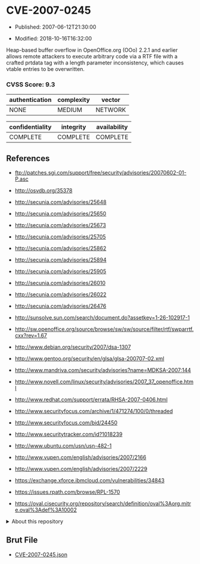 # CVE-2007-0245

- Published: 2007-06-12T21:30:00

- Modified: 2018-10-16T16:32:00

Heap-based buffer overflow in OpenOffice.org (OOo) 2.2.1 and earlier allows remote attackers to execute arbitrary code via a RTF file with a crafted prtdata tag with a length parameter inconsistency, which causes vtable entries to be overwritten.

### CVSS Score: **9.3**

| authentication | complexity | vector |
| --- | --- | --- |
| NONE | MEDIUM | NETWORK |

| confidentiality | integrity | availability |
| --- | --- | --- |
| COMPLETE | COMPLETE | COMPLETE |

## References

* ftp://patches.sgi.com/support/free/security/advisories/20070602-01-P.asc

* http://osvdb.org/35378

* http://secunia.com/advisories/25648

* http://secunia.com/advisories/25650

* http://secunia.com/advisories/25673

* http://secunia.com/advisories/25705

* http://secunia.com/advisories/25862

* http://secunia.com/advisories/25894

* http://secunia.com/advisories/25905

* http://secunia.com/advisories/26010

* http://secunia.com/advisories/26022

* http://secunia.com/advisories/26476

* http://sunsolve.sun.com/search/document.do?assetkey=1-26-102917-1

* http://sw.openoffice.org/source/browse/sw/sw/source/filter/rtf/swparrtf.cxx?rev=1.67

* http://www.debian.org/security/2007/dsa-1307

* http://www.gentoo.org/security/en/glsa/glsa-200707-02.xml

* http://www.mandriva.com/security/advisories?name=MDKSA-2007:144

* http://www.novell.com/linux/security/advisories/2007_37_openoffice.html

* http://www.redhat.com/support/errata/RHSA-2007-0406.html

* http://www.securityfocus.com/archive/1/471274/100/0/threaded

* http://www.securityfocus.com/bid/24450

* http://www.securitytracker.com/id?1018239

* http://www.ubuntu.com/usn/usn-482-1

* http://www.vupen.com/english/advisories/2007/2166

* http://www.vupen.com/english/advisories/2007/2229

* https://exchange.xforce.ibmcloud.com/vulnerabilities/34843

* https://issues.rpath.com/browse/RPL-1570

* https://oval.cisecurity.org/repository/search/definition/oval%3Aorg.mitre.oval%3Adef%3A10002

<details>
<summary>About this repository</summary> 

  This repository is part of the project [Live Hack CVE](https://github.com/Live-Hack-CVE). Main website can be found [www.live-hack.org](https://www.live-hack.org) 
  
  Made by [Sn0wAlice](https://github.com/Sn0wAlice) for the people that care about security and need to have a feed of the latest CVEs. Hope you enjoy it, don't forget to star the repo and follow me on [Twitter](https://twitter.com/Sn0wAlice) and [Github](https://github.com/Sn0wAlice). And that is my [personnal website](https://www.alice-snow.me/)

  - [Home Page](https://github.com/Live-Hack-CVE)
  - [Framework](https://github.com/Live-Hack-CVE/cve-framework)
  - [CVE database](https://github.com/Live-Hack-CVE/full_database)
  - [Changelog](https://github.com/Live-Hack-CVE/Changelog)
</details>

## Brut File

* [CVE-2007-0245.json](https://raw.githubusercontent.com/Live-Hack-CVE/full_database/main/cves/2007/CVE-2007-0245.json)

